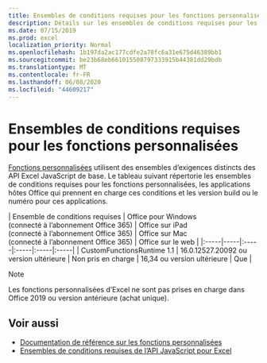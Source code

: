 ```yaml
---
title: Ensembles de conditions requises pour les fonctions personnalisées
description: Détails sur les ensembles de conditions requises pour les fonctions personnalisées pour l’API JavaScript pour Excel
ms.date: 07/15/2019
ms.prod: excel
localization_priority: Normal
ms.openlocfilehash: 1b197da2ac177cdfe2a78fc6a31e675d46389bb1
ms.sourcegitcommit: be23b68eb661015508797333915b44381dd29bdb
ms.translationtype: MT
ms.contentlocale: fr-FR
ms.lasthandoff: 06/08/2020
ms.locfileid: "44609217"
---
```

# <a name="custom-functions-requirement-sets"></a>Ensembles de conditions requises pour les fonctions personnalisées

[Fonctions personnalisées](./custom-functions-overview.md) utilisent des ensembles d’exigences distincts des API Excel JavaScript de base. Le tableau suivant répertorie les ensembles de conditions requises pour les fonctions personnalisées, les applications hôtes Office qui prennent en charge ces conditions et les version build ou le numéro pour ces applications.

|  Ensemble de conditions requises  |  Office pour Windows<br>(connecté à l’abonnement Office 365)  |  Office sur iPad<br>(connecté à l’abonnement Office 365)  |  Office sur Mac<br>(connecté à l’abonnement Office 365)  | Office sur le web |
|:-----|-----|:-----|:-----|:-----|:-----|
| CustomFunctionsRuntime 1.1 | 16.0.12527.20092 ou version ultérieure | Non pris en charge | 16,34 ou version ultérieure | Que |

> [!NOTE]
> Les fonctions personnalisées d’Excel ne sont pas prises en charge dans Office 2019 ou version antérieure (achat unique).

## <a name="see-also"></a>Voir aussi

- [Documentation de référence sur les fonctions personnalisées](/javascript/api/custom-functions-runtime)
- [Ensembles de conditions requises de l’API JavaScript pour Excel](../reference/requirement-sets/excel-api-requirement-sets.md)
